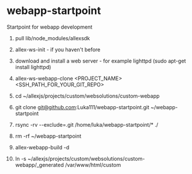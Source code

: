 # webapp-startpoint
Startpoint for webapp development

1. pull lib/node_modules/allexsdk

2. allex-ws-init - if you haven't before

3. download and install a web server - for example lighttpd (sudo apt-get install lighttpd)

4. allex-ws-webapp-clone <PROJECT_NAME> <SSH_PATH_FOR_YOUR_GIT_REPO>

5. cd ~/allexjs/projects/custom/websolutions/custom-webapp

6. git clone git@github.com:Luka111/webapp-startpoint.git ~/webapp-startpoint

7. rsync -rv --exclude=.git /home/luka/webapp-startpoint/* ./

8. rm -rf ~/webapp-startpoint

9. allex-webapp-build -d

10. ln -s ~/allexjs/projects/custom/websolutions/custom-webapp/_generated /var/www/html/custom
